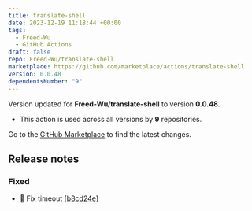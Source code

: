 ```yaml
---
title: translate-shell
date: 2023-12-19 11:18:44 +00:00
tags:
  - Freed-Wu
  - GitHub Actions
draft: false
repo: Freed-Wu/translate-shell
marketplace: https://github.com/marketplace/actions/translate-shell
version: 0.0.48
dependentsNumber: "9"
---
```



Version updated for **Freed-Wu/translate-shell** to version **0.0.48**.
- This action is used across all versions by **9** repositories.

Go to the [GitHub Marketplace](https://github.com/marketplace/actions/translate-shell) to find the latest changes.

## Release notes

<h3>Fixed</h3>
<ul>
<li>🐛 Fix timeout [<a href="https://github.com/Freed-Wu/translate-shell/commit/b8cd24e44bb4898a3a3bb8ed014a02a103ee6b37">b8cd24e</a>]</li>
</ul>
<p><a name="0.0.47"></a></p>
